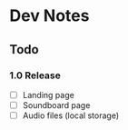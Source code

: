 # Dev Notes

## Todo

### 1.0 Release

- [ ] Landing page
- [ ] Soundboard page
- [ ] Audio files (local storage)
